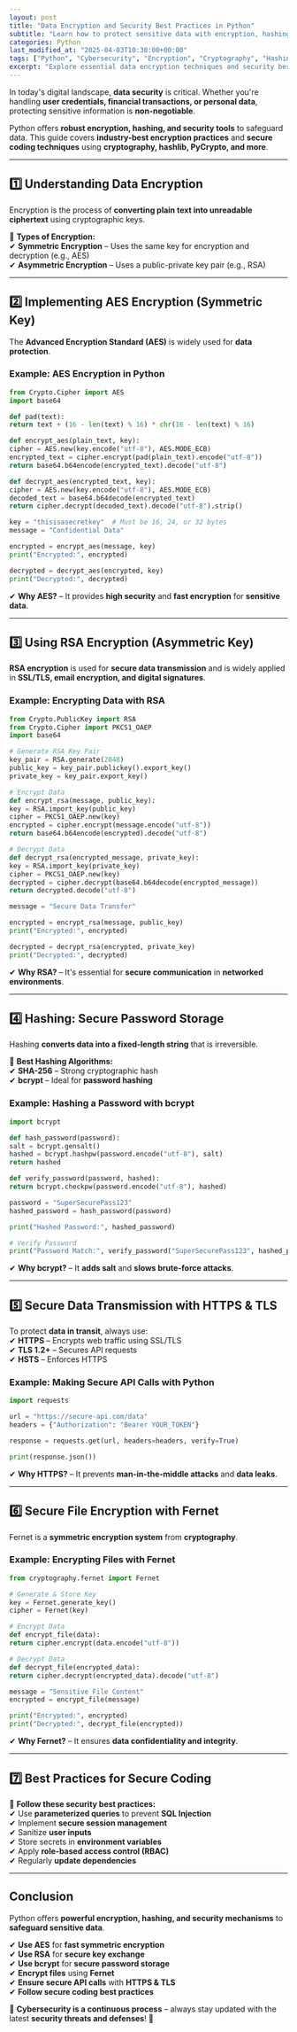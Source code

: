 ```yaml
---
layout: post
title: "Data Encryption and Security Best Practices in Python"
subtitle: "Learn how to protect sensitive data with encryption, hashing, and secure coding practices in Python"
categories: Python
last_modified_at: "2025-04-03T10:30:00+00:00"
tags: ["Python", "Cybersecurity", "Encryption", "Cryptography", "Hashing", "Security"]
excerpt: "Explore essential data encryption techniques and security best practices in Python to safeguard sensitive information from cyber threats."
---
```

In today's digital landscape, **data security** is critical. Whether you're handling **user credentials, financial transactions, or personal data**, protecting sensitive information is **non-negotiable**.

Python offers **robust encryption, hashing, and security tools** to safeguard data. This guide covers **industry-best encryption practices** and **secure coding techniques** using **cryptography, hashlib, PyCrypto, and more**.

---

## 1️⃣ Understanding Data Encryption

Encryption is the process of **converting plain text into unreadable ciphertext** using cryptographic keys.

🔹 **Types of Encryption:**  
✔ **Symmetric Encryption** – Uses the same key for encryption and decryption (e.g., AES)  
✔ **Asymmetric Encryption** – Uses a public-private key pair (e.g., RSA)

---

## 2️⃣ Implementing AES Encryption (Symmetric Key)

The **Advanced Encryption Standard (AES)** is widely used for **data protection**.

### Example: AES Encryption in Python

```python
from Crypto.Cipher import AES  
import base64

def pad(text):  
return text + (16 - len(text) % 16) * chr(16 - len(text) % 16)

def encrypt_aes(plain_text, key):  
cipher = AES.new(key.encode("utf-8"), AES.MODE_ECB)  
encrypted_text = cipher.encrypt(pad(plain_text).encode("utf-8"))  
return base64.b64encode(encrypted_text).decode("utf-8")

def decrypt_aes(encrypted_text, key):  
cipher = AES.new(key.encode("utf-8"), AES.MODE_ECB)  
decoded_text = base64.b64decode(encrypted_text)  
return cipher.decrypt(decoded_text).decode("utf-8").strip()

key = "thisisasecretkey"  # Must be 16, 24, or 32 bytes  
message = "Confidential Data"

encrypted = encrypt_aes(message, key)  
print("Encrypted:", encrypted)

decrypted = decrypt_aes(encrypted, key)  
print("Decrypted:", decrypted)  
```

✔ **Why AES?** – It provides **high security** and **fast encryption** for **sensitive data**.

---

## 3️⃣ Using RSA Encryption (Asymmetric Key)

**RSA encryption** is used for **secure data transmission** and is widely applied in **SSL/TLS, email encryption, and digital signatures**.

### Example: Encrypting Data with RSA

```python
from Crypto.PublicKey import RSA  
from Crypto.Cipher import PKCS1_OAEP  
import base64

# Generate RSA Key Pair
key_pair = RSA.generate(2048)  
public_key = key_pair.publickey().export_key()  
private_key = key_pair.export_key()

# Encrypt Data
def encrypt_rsa(message, public_key):  
key = RSA.import_key(public_key)  
cipher = PKCS1_OAEP.new(key)  
encrypted = cipher.encrypt(message.encode("utf-8"))  
return base64.b64encode(encrypted).decode("utf-8")

# Decrypt Data
def decrypt_rsa(encrypted_message, private_key):  
key = RSA.import_key(private_key)  
cipher = PKCS1_OAEP.new(key)  
decrypted = cipher.decrypt(base64.b64decode(encrypted_message))  
return decrypted.decode("utf-8")

message = "Secure Data Transfer"

encrypted = encrypt_rsa(message, public_key)  
print("Encrypted:", encrypted)

decrypted = decrypt_rsa(encrypted, private_key)  
print("Decrypted:", decrypted)  
```

✔ **Why RSA?** – It's essential for **secure communication** in **networked environments**.

---

## 4️⃣ Hashing: Secure Password Storage

Hashing **converts data into a fixed-length string** that is irreversible.

🔹 **Best Hashing Algorithms:**  
✔ **SHA-256** – Strong cryptographic hash  
✔ **bcrypt** – Ideal for **password hashing**

### Example: Hashing a Password with bcrypt

```python
import bcrypt

def hash_password(password):  
salt = bcrypt.gensalt()  
hashed = bcrypt.hashpw(password.encode("utf-8"), salt)  
return hashed

def verify_password(password, hashed):  
return bcrypt.checkpw(password.encode("utf-8"), hashed)

password = "SuperSecurePass123"  
hashed_password = hash_password(password)

print("Hashed Password:", hashed_password)

# Verify Password
print("Password Match:", verify_password("SuperSecurePass123", hashed_password))  
```

✔ **Why bcrypt?** – It **adds salt** and **slows brute-force attacks**.

---

## 5️⃣ Secure Data Transmission with HTTPS & TLS

To protect **data in transit**, always use:  
✔ **HTTPS** – Encrypts web traffic using SSL/TLS  
✔ **TLS 1.2+** – Secures API requests  
✔ **HSTS** – Enforces HTTPS

### Example: Making Secure API Calls with Python

```python
import requests

url = "https://secure-api.com/data"  
headers = {"Authorization": "Bearer YOUR_TOKEN"}

response = requests.get(url, headers=headers, verify=True)

print(response.json())  
```

✔ **Why HTTPS?** – It prevents **man-in-the-middle attacks** and **data leaks**.

---

## 6️⃣ Secure File Encryption with Fernet

Fernet is a **symmetric encryption system** from **cryptography**.

### Example: Encrypting Files with Fernet

```python
from cryptography.fernet import Fernet

# Generate & Store Key
key = Fernet.generate_key()  
cipher = Fernet(key)

# Encrypt Data
def encrypt_file(data):  
return cipher.encrypt(data.encode("utf-8"))

# Decrypt Data
def decrypt_file(encrypted_data):  
return cipher.decrypt(encrypted_data).decode("utf-8")

message = "Sensitive File Content"  
encrypted = encrypt_file(message)

print("Encrypted:", encrypted)  
print("Decrypted:", decrypt_file(encrypted))  
```

✔ **Why Fernet?** – It ensures **data confidentiality and integrity**.

---

## 7️⃣ Best Practices for Secure Coding

🔹 **Follow these security best practices:**  
✔ Use **parameterized queries** to prevent **SQL Injection**  
✔ Implement **secure session management**  
✔ Sanitize **user inputs**  
✔ Store secrets in **environment variables**  
✔ Apply **role-based access control (RBAC)**  
✔ Regularly **update dependencies**

---

## Conclusion

Python offers **powerful encryption, hashing, and security mechanisms** to **safeguard sensitive data**.

✔ **Use AES** for **fast symmetric encryption**  
✔ **Use RSA** for **secure key exchange**  
✔ **Use bcrypt** for **secure password storage**  
✔ **Encrypt files** using **Fernet**  
✔ **Ensure secure API calls** with **HTTPS & TLS**  
✔ **Follow secure coding best practices**

🔹 **Cybersecurity is a continuous process** – always stay updated with the latest **security threats and defenses**! 🚀

